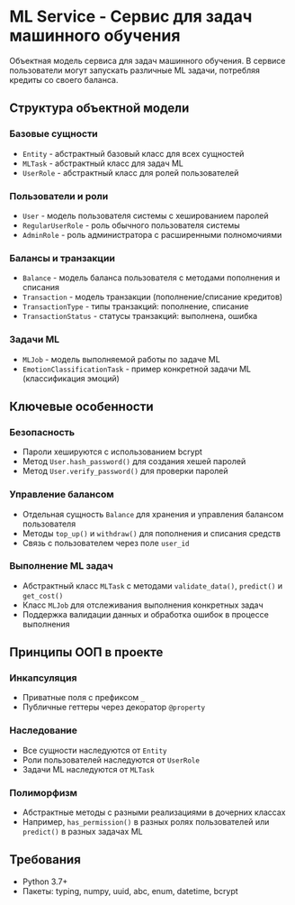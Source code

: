 # ML Service - Сервис для задач машинного обучения

Объектная модель сервиса для задач машинного обучения. В сервисе пользователи могут запускать различные ML задачи, потребляя кредиты со своего баланса.

## Структура объектной модели

### Базовые сущности

- `Entity` - абстрактный базовый класс для всех сущностей
- `MLTask` - абстрактный класс для задач ML
- `UserRole` - абстрактный класс для ролей пользователей

### Пользователи и роли

- `User` - модель пользователя системы с хешированием паролей
- `RegularUserRole` - роль обычного пользователя системы
- `AdminRole` - роль администратора с расширенными полномочиями

### Балансы и транзакции

- `Balance` - модель баланса пользователя с методами пополнения и списания
- `Transaction` - модель транзакции (пополнение/списание кредитов)
- `TransactionType` - типы транзакций: пополнение, списание
- `TransactionStatus` - статусы транзакций: выполнена, ошибка

### Задачи ML

- `MLJob` - модель выполняемой работы по задаче ML
- `EmotionClassificationTask` - пример конкретной задачи ML (классификация эмоций)

## Ключевые особенности

### Безопасность

- Пароли хешируются с использованием bcrypt
- Метод `User.hash_password()` для создания хешей паролей
- Метод `User.verify_password()` для проверки паролей

### Управление балансом

- Отдельная сущность `Balance` для хранения и управления балансом пользователя
- Методы `top_up()` и `withdraw()` для пополнения и списания средств
- Связь с пользователем через поле `user_id`

### Выполнение ML задач

- Абстрактный класс `MLTask` с методами `validate_data()`, `predict()` и `get_cost()`
- Класс `MLJob` для отслеживания выполнения конкретных задач
- Поддержка валидации данных и обработка ошибок в процессе выполнения

## Принципы ООП в проекте

### Инкапсуляция

- Приватные поля с префиксом `_` 
- Публичные геттеры через декоратор `@property`

### Наследование

- Все сущности наследуются от `Entity`
- Роли пользователей наследуются от `UserRole`
- Задачи ML наследуются от `MLTask`

### Полиморфизм

- Абстрактные методы с разными реализациями в дочерних классах
- Например, `has_permission()` в разных ролях пользователей или `predict()` в разных задачах ML

## Требования

- Python 3.7+
- Пакеты: typing, numpy, uuid, abc, enum, datetime, bcrypt